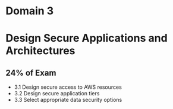 # Domain 3

# Design Secure Applications and Architectures

## 24% of Exam

- 3.1 Design secure access to AWS resources
- 3.2 Design secure application tiers
- 3.3 Select appropriate data security options



